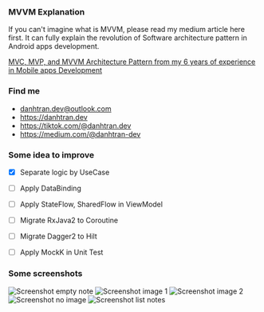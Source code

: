 ### MVVM Explanation

If you can't imagine what is MVVM, please read my medium article here first. It can fully explain the revolution of Software architecture pattern in Android apps development.

[MVC, MVP, and MVVM Architecture Pattern from my 6 years of experience in Mobile apps Development](https://danhtran-dev.medium.com/mvc-mvp-mvvm-from-my-6-years-of-experience-in-mobile-apps-development-784ce5b44049)

### Find me
- danhtran.dev@outlook.com
- https://danhtran.dev
- https://tiktok.com/@danhtran.dev
- https://medium.com/@danhtran-dev

### Some idea to improve
- [x] Separate logic by UseCase
- [ ] Apply DataBinding
- [ ] Apply StateFlow, SharedFlow in ViewModel
- [ ] Migrate RxJava2 to Coroutine
- [ ] Migrate Dagger2 to Hilt
- [ ] Apply MockK in Unit Test


### Some screenshots

![Screenshot empty note](https://github.com/danhtran-dev/android-base-mvvm/blob/master/images/screen-shot-empty.jpeg?raw=true) 
![Screenshot image 1](https://github.com/danhtran-dev/android-base-mvvm/blob/master/images/screen-shot-image-1.jpeg?raw=true)
![Screenshot image 2](https://github.com/danhtran-dev/android-base-mvvm/blob/master/images/screen-shot-image-2.jpeg?raw=true) 
![Screenshot no image](https://github.com/danhtran-dev/android-base-mvvm/blob/master/images/screen-shot-no-image.jpeg?raw=true) 
![Screenshot list notes](https://github.com/danhtran-dev/android-base-mvvm/blob/master/images/screen-shot-notes.jpeg?raw=true)